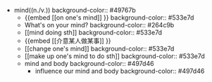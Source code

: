 - mind((n./v.))
  background-color:: #49767b
	- {{embed [[on one's mind]] }}
	  background-color:: #533e7d
	- What's on your mind?
	  background-color:: #264c9b
	- [[mind doing sth]]
	  background-color:: #533e7d
	- {{embed [[介意某人做某事]] }}
	- [[change one's mind]]
	  background-color:: #533e7d
	- [[make up one's mind to do sth]]
	  background-color:: #533e7d
	- mind and body
	  background-color:: #497d46
		- influence our mind and body
		  background-color:: #497d46